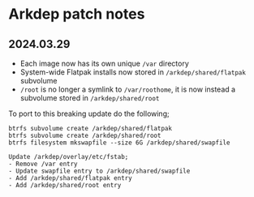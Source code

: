 # Arkdep patch notes

## 2024.03.29
- Each image now has its own unique `/var` directory
- System-wide Flatpak installs now stored in `/arkdep/shared/flatpak` subvolume
- `/root` is no longer a symlink to `/var/roothome`, it is now instead a subvolume stored in `/arkdep/shared/root`

To port to this breaking update do the following;
```console
btrfs subvolume create /arkdep/shared/flatpak
btrfs subvolume create /arkdep/shared/root
btrfs filesystem mkswapfile --size 6G /arkdep/shared/swapfile

Update /arkdep/overlay/etc/fstab;
- Remove /var entry
- Update swapfile entry to /arkdep/shared/swapfile
- Add /arkdep/shared/flatpak entry
- Add /arkdep/shared/root entry
```
